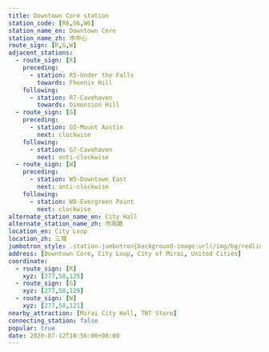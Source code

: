 ```yaml
---
title: Downtown Core station
station_code: [R6,G6,W6]
station_name_en: Downtown Core
station_name_zh: 市中心
route_sign: [R,G,W]
adjacent_stations:
  - route_sign: [R]
    preceding:
      - station: R5-Under the Falls
        towards: Fhoenix Hill
    following:
      - station: R7-Cavehaven
        towards: Dimension Hill
  - route_sign: [G]
    preceding:
      - station: G5-Mount Austin
        next: clockwise
    following:
      - station: G7-Cavehaven
        next: anti-clockwise
  - route_sign: [W]
    preceding:
      - station: W5-Downtown East
        next: anti-clockwise
    following:
      - station: W8-Evergreen Point
        next: clockwise
alternate_station_name_en: City Hall
alternate_station_name_zh: 市政廳
location_en: City Loop
location_zh: 三環
jumbotron_style: .station-jumbotron{background-image:url(/img/bg/redline.png),url(/img/bg/greenline.png),url(/img/bg/waterfallline.png);background-repeat:no-repeat;background-size:100% 10px;background-position:0 100px,0 130px,0 160px}
address: [Downtown Core, City Loop, City of Mirai, United Cities]
coordinate:
  - route_sign: [R]
    xyz: [277,58,125]
  - route_sign: [G]
    xyz: [277,58,129]
  - route_sign: [W]
    xyz: [277,58,121]
nearby_attraction: [Mirai City Hall, TNT Store]
connecting_station: false
popular: true
date: 2020-07-12T18:56:00+08:00
---
```


